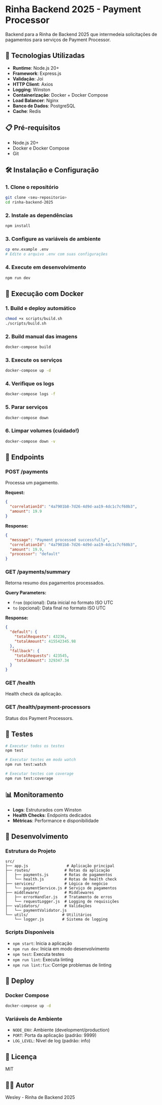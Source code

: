 # Rinha Backend 2025 - Payment Processor

Backend para a Rinha de Backend 2025 que intermedeia solicitações de pagamentos para serviços de Payment Processor.

## 🚀 Tecnologias Utilizadas

- **Runtime**: Node.js 20+
- **Framework**: Express.js
- **Validação**: Joi
- **HTTP Client**: Axios
- **Logging**: Winston
- **Containerização**: Docker + Docker Compose
- **Load Balancer**: Nginx
- **Banco de Dados**: PostgreSQL
- **Cache**: Redis

## 📋 Pré-requisitos

- Node.js 20+
- Docker e Docker Compose
- Git

## 🛠️ Instalação e Configuração

### 1. Clone o repositório

```bash
git clone <seu-repositorio>
cd rinha-backend-2025
```

### 2. Instale as dependências

```bash
npm install
```

### 3. Configure as variáveis de ambiente

```bash
cp env.example .env
# Edite o arquivo .env com suas configurações
```

### 4. Execute em desenvolvimento

```bash
npm run dev
```

## 🐳 Execução com Docker

### 1. Build e deploy automático

```bash
chmod +x scripts/build.sh
./scripts/build.sh
```

### 2. Build manual das imagens

```bash
docker-compose build
```

### 3. Execute os serviços

```bash
docker-compose up -d
```

### 4. Verifique os logs

```bash
docker-compose logs -f
```

### 5. Parar serviços

```bash
docker-compose down
```

### 6. Limpar volumes (cuidado!)

```bash
docker-compose down -v
```

## 📡 Endpoints

### POST /payments

Processa um pagamento.

**Request:**

```json
{
  "correlationId": "4a7901b8-7d26-4d9d-aa19-4dc1c7cf60b3",
  "amount": 19.9
}
```

**Response:**

```json
{
  "message": "Payment processed successfully",
  "correlationId": "4a7901b8-7d26-4d9d-aa19-4dc1c7cf60b3",
  "amount": 19.9,
  "processor": "default"
}
```

### GET /payments/summary

Retorna resumo dos pagamentos processados.

**Query Parameters:**

- `from` (opcional): Data inicial no formato ISO UTC
- `to` (opcional): Data final no formato ISO UTC

**Response:**

```json
{
  "default": {
    "totalRequests": 43236,
    "totalAmount": 415542345.98
  },
  "fallback": {
    "totalRequests": 423545,
    "totalAmount": 329347.34
  }
}
```

### GET /health

Health check da aplicação.

### GET /health/payment-processors

Status dos Payment Processors.

## 🧪 Testes

```bash
# Executar todos os testes
npm test

# Executar testes em modo watch
npm run test:watch

# Executar testes com coverage
npm run test:coverage
```

## 📊 Monitoramento

- **Logs**: Estruturados com Winston
- **Health Checks**: Endpoints dedicados
- **Métricas**: Performance e disponibilidade

## 🔧 Desenvolvimento

### Estrutura do Projeto

```
src/
├── app.js                 # Aplicação principal
├── routes/               # Rotas da aplicação
│   ├── payments.js       # Rotas de pagamentos
│   └── health.js         # Rotas de health check
├── services/             # Lógica de negócio
│   └── paymentService.js # Serviço de pagamentos
├── middleware/           # Middlewares
│   ├── errorHandler.js   # Tratamento de erros
│   └── requestLogger.js  # Logging de requisições
├── validators/           # Validações
│   └── paymentValidator.js
└── utils/               # Utilitários
    └── logger.js        # Sistema de logging
```

### Scripts Disponíveis

- `npm start`: Inicia a aplicação
- `npm run dev`: Inicia em modo desenvolvimento
- `npm test`: Executa testes
- `npm run lint`: Executa linting
- `npm run lint:fix`: Corrige problemas de linting

## 🚀 Deploy

### Docker Compose

```bash
docker-compose up -d
```

### Variáveis de Ambiente

- `NODE_ENV`: Ambiente (development/production)
- `PORT`: Porta da aplicação (padrão: 9999)
- `LOG_LEVEL`: Nível de log (padrão: info)

## 📝 Licença

MIT

## 👨‍💻 Autor

Wesley - Rinha de Backend 2025

